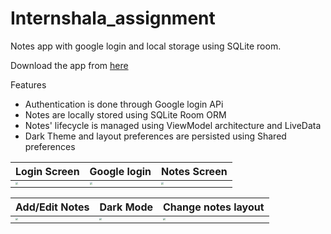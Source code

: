 # Internshala_assignment
Notes app with google login and local storage using SQLite room.

Download the app from [here](https://drive.google.com/file/d/16QBm-IfiySVU4JpWtInhh2Ci7qafJvXe/view?usp=sharing)

Features
- Authentication is done through Google login APi
- Notes are locally stored using SQLite Room ORM
- Notes' lifecycle is managed using ViewModel architecture and LiveData
- Dark Theme and layout preferences are persisted using Shared preferences

| Login Screen                                                                                                                          | Google login                                                                                                                          | Notes Screen                                                                                                                            |
| ------------------------------------------------------------------------------------------------------------------------------------ | ------------------------------------------------------------------------------------------------------------------------------------ | ------------------------------------------------------------------------------------------------------------------------------------ |
| <img src="https://user-images.githubusercontent.com/45118110/94542533-8b2f8880-0266-11eb-9d9a-44a6f4aa04a2.jpeg" style="zoom:25%;" /> | <img src="https://user-images.githubusercontent.com/45118110/94542549-8f5ba600-0266-11eb-9bbf-eda18536d854.jpeg" style="zoom:25%;" /> | <img src="https://user-images.githubusercontent.com/45118110/94542570-95ea1d80-0266-11eb-9489-afdf1132d7bb.jpeg" style="zoom:25%;" /> |

| Add/Edit Notes                                                                                                                          | Dark Mode                                                                                                                          | Change notes layout                                                                                                                            |
| ------------------------------------------------------------------------------------------------------------------------------------ | ------------------------------------------------------------------------------------------------------------------------------------ | ------------------------------------------------------------------------------------------------------------------------------------ |
| <img src="https://user-images.githubusercontent.com/45118110/94542599-9d112b80-0266-11eb-9c4f-4d3c60dcb6cd.jpeg" style="zoom:25%;" /> | <img src="https://user-images.githubusercontent.com/45118110/94542627-a601fd00-0266-11eb-8fcf-39b362e697cd.jpeg" style="zoom:25%;" /> | <img src="https://user-images.githubusercontent.com/45118110/94542635-a8fced80-0266-11eb-905e-4161b7e3a99c.jpeg" style="zoom:25%;" /> |

